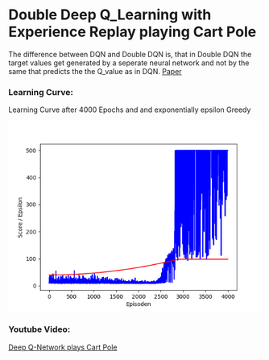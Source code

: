 # Double Deep Q_Learning with Experience Replay playing Cart Pole

[image1]: ./Imgs/test.png "Calculation Equation"
[image2]: ./Imgs/Q_table10000.png "Calculation Equation"

The difference between DQN and Double DQN is, that in Double DQN the target values get generated by a seperate neural network and not by the same that predicts the the Q_value as in DQN. 
[Paper](https://arxiv.org/abs/1509.06461)


### Learning Curve:

Learning Curve after 4000 Epochs and and exponentially epsilon Greedy

![alt text][image1]





### Youtube Video:
[Deep Q-Network plays Cart Pole](https://www.youtube.com/watch?v=9g2ZLPs5Rs0)
